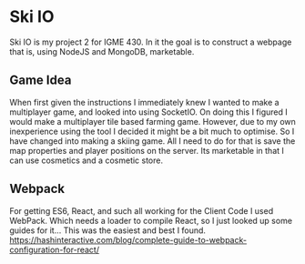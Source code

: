 # Ski IO
Ski IO is my project 2 for IGME 430. In it the goal is to construct a webpage that is, using NodeJS and MongoDB, marketable.

## Game Idea
When first given the instructions I immediately knew I wanted to make a multiplayer game, and looked into using SocketIO. On doing this I figured I would make a multiplayer tile based farming game. However, due to my own inexperience using the tool I decided it might be a bit much to optimise. So I have changed into making a skiing game. All I need to do for that is save the map properties and player positions on the server. Its marketable in that I can use cosmetics and a cosmetic store.

## Webpack
For getting ES6, React, and such all working for the Client Code I used WebPack. Which needs a loader to compile React, so I just looked up some guides for it... This was the easiest and best I found.
https://hashinteractive.com/blog/complete-guide-to-webpack-configuration-for-react/